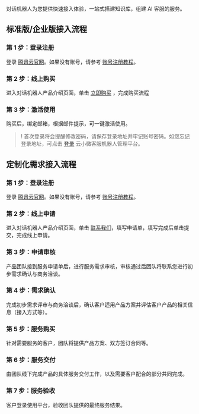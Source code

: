 对话机器人为您提供快速接入体验，一站式搭建知识库，组建 AI 客服的服务。 

## 标准版/企业版接入流程

### 第 1 步：登录注册

登录 [腾讯云官网](https://cloud.tencent.com/)。如果没有账号，请参考 [账号注册教程](https://www.qcloud.com/document/product/378/8415)。
 
### 第 2 步：线上购买

进入对话机器人产品介绍页面，单击 [立即购买](https://buy.cloud.tencent.com/chatbot) ，完成购买流程

### 第 3 步：激活使用
购买后，绑定邮箱，根据邮件提示，可一键激活使用。

>! 首次登录将会提醒修改密码，请保存登录地址并牢记账号密码。如您忘记登录地址，可点击 [登录](https://yunxiaowei.qcloud.com/) 云小微客服机器人管理平台。

## 定制化需求接入流程

### 第 1 步：登录注册

登录 [腾讯云官网](https://cloud.tencent.com/)。如果没有账号，请参考 [账号注册教程](https://www.qcloud.com/document/product/378/8415)。

### 第 2 步：线上申请

进入对话机器人产品介绍页面，单击 [联系我们](https://cloud.tencent.com/about/connect)，填写申请单，填写完成后单击提交，完成线上申请。

### 第 3 步：申请审核

产品团队接到服务申请单后，进行服务需求审核，审核通过后团队将联系您进行初步需求确认与商务洽谈。

### 第 4 步：需求确认

完成初步需求评审与商务洽谈后，确认客户适用产品方案并评估客户产品的相关信息（接入方式等）。

### 第 5 步：服务购买

针对需要服务的客户，团队将提供产品方案、双方签订合同等。

### 第 6 步：服务交付

由团队线下完成产品的具体服务交付工作，以及需要客户配合的部分共同完成。

### 第 7 步：服务验收

客户登录使用平台，验收团队提供的最终服务结果。

